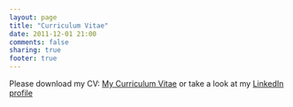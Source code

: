 ```yaml
---
layout: page
title: "Curriculum Vitae"
date: 2011-12-01 21:00
comments: false
sharing: true
footer: true
---
```


Please download my CV: [My Curriculum Vitae](/downloads/cv.pdf "Curriculum Vitae
of Alessandro Vermeulen") or take a look at my [LinkedIn
profile](http://nl.linkedin.com/in/alessandrovermeulen "LinkedIn profile")
